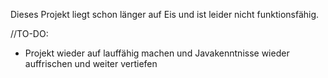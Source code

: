 Dieses Projekt liegt schon länger auf Eis und ist leider nicht funktionsfähig.

//TO-DO: 
- Projekt wieder auf lauffähig machen und Javakenntnisse wieder auffrischen und weiter vertiefen
